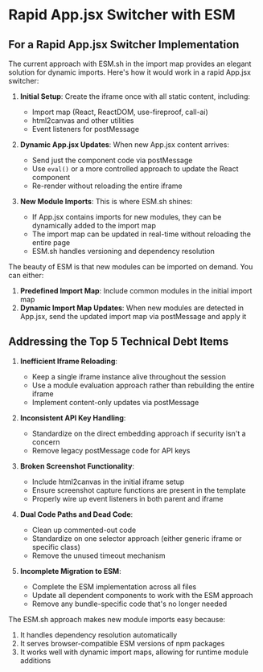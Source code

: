 # Rapid App.jsx Switcher with ESM

## For a Rapid App.jsx Switcher Implementation

The current approach with ESM.sh in the import map provides an elegant solution for dynamic imports. Here's how it would work in a rapid App.jsx switcher:

1. **Initial Setup**: Create the iframe once with all static content, including:

   - Import map (React, ReactDOM, use-fireproof, call-ai)
   - html2canvas and other utilities
   - Event listeners for postMessage

2. **Dynamic App.jsx Updates**: When new App.jsx content arrives:

   - Send just the component code via postMessage
   - Use `eval()` or a more controlled approach to update the React component
   - Re-render without reloading the entire iframe

3. **New Module Imports**: This is where ESM.sh shines:
   - If App.jsx contains imports for new modules, they can be dynamically added to the import map
   - The import map can be updated in real-time without reloading the entire page
   - ESM.sh handles versioning and dependency resolution

The beauty of ESM is that new modules can be imported on demand. You can either:

1. **Predefined Import Map**: Include common modules in the initial import map
2. **Dynamic Import Map Updates**: When new modules are detected in App.jsx, send the updated import map via postMessage and apply it

## Addressing the Top 5 Technical Debt Items

1. **Inefficient Iframe Reloading**:

   - Keep a single iframe instance alive throughout the session
   - Use a module evaluation approach rather than rebuilding the entire iframe
   - Implement content-only updates via postMessage

2. **Inconsistent API Key Handling**:

   - Standardize on the direct embedding approach if security isn't a concern
   - Remove legacy postMessage code for API keys

3. **Broken Screenshot Functionality**:

   - Include html2canvas in the initial iframe setup
   - Ensure screenshot capture functions are present in the template
   - Properly wire up event listeners in both parent and iframe

4. **Dual Code Paths and Dead Code**:

   - Clean up commented-out code
   - Standardize on one selector approach (either generic iframe or specific class)
   - Remove the unused timeout mechanism

5. **Incomplete Migration to ESM**:
   - Complete the ESM implementation across all files
   - Update all dependent components to work with the ESM approach
   - Remove any bundle-specific code that's no longer needed

The ESM.sh approach makes new module imports easy because:

1. It handles dependency resolution automatically
2. It serves browser-compatible ESM versions of npm packages
3. It works well with dynamic import maps, allowing for runtime module additions

